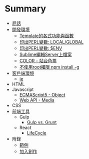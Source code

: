 # Summary

* [屁話](README.md)
* [開發環境](01-SERVER/README.md)
    * [Template的各式功能與函數](01-SERVER/ffn_template_features.md)
    * [印出PERL變數: LOCAL/GLOBAL](01-SERVER/print_GLOBAL_and_LOCAL.md)
    * [印出PERL變數: $ENV](01-SERVER/print_ENV.md)
    * [Sublime編輯Server上檔案](01-SERVER/edit_server_file_via_sublime.md)
    * [COLOR - 站台色票](01-SERVER/color.md)
    * [不使用root權限 npm install -g](01-SERVER/npm_install_global_as_user.md)
* [客戶端環境](02-CLIENT/README.md)
    * [ie](02-CLIENT/IE/ie-hack.md)
* HTML
* Javascript
    * [ECMAScript5 - Object](04-JavaScript/ECMAScript5/object.md)
    * [Web API - Media](04-JavaScript/WebAPI/media.md)
* CSS
* [前端工具](05-Tools/README.md)
    * Gulp
        * [Gulp vs. Grunt](05-Tools/Gulp/gulp-vs-grunt.md)
    * React
        * [LifeCycle](05-Tools/React/life-cycle.md)
* 附錄
    * [範例](Example.md)
    * [加入創作](JoinUs.md)
